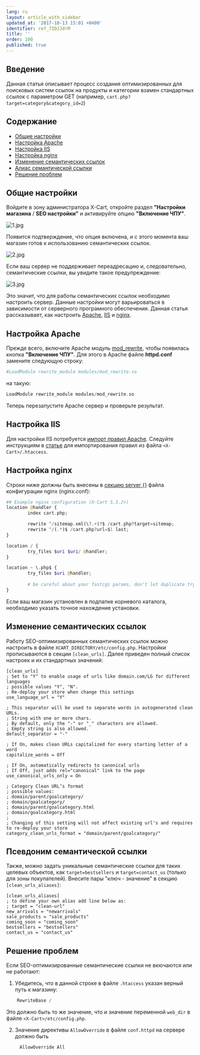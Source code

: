 ```yaml
---
lang: ru
layout: article_with_sidebar
updated_at: '2017-10-13 15:01 +0400'
identifier: ref_7IDJJdrM
title: ''
order: 100
published: true
---
```

## Введение

Данная статья описывает процесс создания оптимизированных для поисковых систем ссылок на продукты и категории взамен стандартных ссылок с параметром GET (например, `cart.php?target=category&category_id=2`)

## Содержание

*   [Общие настройки](#general-setup)
*   [Настройка Apache](#setting-up-apache)
*   [Настройка IIS](#setting-up-iis)
*   [Настройка nginx](#setting-up-nginx)
*   [Изменение семантических ссылок](#tweaking-cleanurls)
*   [Алиас семантической ссылки](#clean-url-aliases)
*   [Решение проблем](#troubleshooting)


## Общие настройки

Войдите в зону администратора X-Cart, откройте раздел **"Настройки магазина** / **SEO настройки"** и активируйте опцию **"Включение ЧПУ"**.

![1.jpg]({{site.baseurl}}/attachments/ref_7IDJJdrM/1.jpg)

Появится подтверждение, что опция включена, и с этого момента ваш магазин готов к использованию семантических ссылок. 

![2.jpg]({{site.baseurl}}/attachments/ref_7IDJJdrM/2.jpg)

Если ваш сервер не поддерживает переадресацию и, следовательно, семантические ссылки, вы увидите такое предупреждение:

![3.jpg]({{site.baseurl}}/attachments/ref_7IDJJdrM/3.jpg)

Это значит, что для работы семантических ссылок необходимо настроить сервер. Данные настройки могут варьироваться в зависимости от серверного програмного обеспечения. Данная статья рассказывает, как настроить  [Apache](#setting-up-apache), [IIS](#setting-up-iis) и [nginx](#setting-up-nginx).

## Настройка Apache

Прежде всего, включите Apache модуль [mod_rewrite](http://httpd.apache.org/docs/current/mod/mod_rewrite.html), чтобы появилась кнопка **"Включение ЧПУ"**. Для этого в Apache файле **httpd.conf** замените следующую строку:

```php
#LoadModule rewrite_module modules/mod_rewrite.so
```

на такую:

```php
LoadModule rewrite_module modules/mod_rewrite.so
```

Теперь перезапустите Apache сервер и проверьте результат. 

## Настройка IIS

Для настройки IIS потребуется [импорт правил Apache](http://www.iis.net/learn/extensions/url-rewrite-module/importing-apache-modrewrite-rules). Следуйте инструкциям в [статье](http://www.iis.net/learn/extensions/url-rewrite-module/importing-apache-modrewrite-rules) для импортирования правил из файла `<X-Cart>/.htaccess`.

## Настройка nginx

Строки ниже должны быть внесены в [секцию server {}](http://nginx.org/en/docs/http/ngx_http_core_module.html#server) файла конфигурации nginx (nginx.conf):

```php
## Example nginx configuration (X-Cart 5.3.2+)
location @handler {
        index cart.php;

        rewrite ^/sitemap.xml(\?.+)?$ /cart.php?target=sitemap;
        rewrite ^/(.*)$ /cart.php?url=$1 last;
}

location / {
        try_files $uri $uri/ @handler;
}

location ~ \.php$ {
        try_files $uri @handler;
        
        # be careful about your fastcgi params, don't let duplicate try_files
}
```

Если ваш магазин установлен в подпапке корневого каталога, необходимо указать точное нахождение установки. 

## Изменение семантических ссылок

Работу SEO-оптимизированных семантических ссылок можно настроить в файле `XCART_DIRECTORY/etc/config.php`. Настройки прописываются в секции `[clean_urls]`. Далее приведен полный список настроек и их стандартных значений:

```
[clean_urls]
; Set to "Y" to enable usage of urls like domain.com/LG for different languages
; possible values "Y", "N".
; Re-deploy your store when change this settings
use_language_url = "Y"

; This separator will be used to separate words in autogenerated clean URLs.
; String with one or more chars.
; By default, only the "-" or "_" characters are allowed.
; Empty string is also allowed.
default_separator = "-"

; If On, makes clean URLs capitalized for every starting letter of a word
capitalize_words = Off

; If On, automatically redirects to canonical urls
; If Off, just adds rel="canonical" link to the page
use_canonical_urls_only = On

; Category Clean URL’s format
; possible values:
; domain/parent/goalcategory/
; domain/goalcategory/
; domain/parent/goalcategory.html
; domain/goalcategory.html
;
; Changing of this setting will not affect existing url's and requires to re-deploy your store
category_clean_urls_format = "domain/parent/goalcategory/"
```

## Псевдоним семантической ссылки

Также, можно задать уникальные семантические ссылки для таких целевых объектов, как `target=bestsellers` и `target=contact_us` (только для зоны покупателей). Внесите пары "ключ - значение" в секцию `[clean_urls_aliases]`:

```
[clean_urls_aliases]
; to define your own alias add line below as:
; target = "clean-url"
new_arrivals = "newarrivals"
sale_products = "sale_products"
coming_soon = "coming_soon"
bestsellers = "bestsellers"
contact_us = "contact_us"
```

## Решение проблем

Если SEO-оптимизированные семантические ссылки не вкючаются или не работают:

1. Убедитесь, что в данной строке в файле `.htaccess` указан верный путь к магазину:

```php
    RewriteBase /
```

Это должно быть то же значение, что и значение переменной `web_dir` в файле `<X-Cart>/etc/config.php`. 

2. Значение директивы `AllowOverride` в файле `conf.httpd` на сервере должно быть 

```php
     AllowOverride All
```
